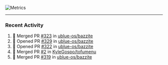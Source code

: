![Metrics](https://metrics.lecoq.io/KyleGospo?template=classic&base=header%2C%20activity%2C%20community%2C%20repositories%2C%20metadata&base.indepth=false&base.hireable=false&base.skip=false&config.timezone=America%2FLos_Angeles)

---
### Recent Activity
<!--START_SECTION:activity-->
1. 🎉 Merged PR [#323](https://github.com/ublue-os/bazzite/pull/323) in [ublue-os/bazzite](https://github.com/ublue-os/bazzite)
2. 💪 Opened PR [#329](https://github.com/ublue-os/bazzite/pull/329) in [ublue-os/bazzite](https://github.com/ublue-os/bazzite)
3. 💪 Opened PR [#322](https://github.com/ublue-os/bazzite/pull/322) in [ublue-os/bazzite](https://github.com/ublue-os/bazzite)
4. 🎉 Merged PR [#2](https://github.com/KyleGospo/tofumenu/pull/2) in [KyleGospo/tofumenu](https://github.com/KyleGospo/tofumenu)
5. 🎉 Merged PR [#319](https://github.com/ublue-os/bazzite/pull/319) in [ublue-os/bazzite](https://github.com/ublue-os/bazzite)
<!--END_SECTION:activity-->
